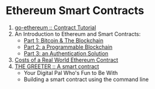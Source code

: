 Ethereum Smart Contracts
========================

1. [go-ethereum :: Contract Tutorial](https://github.com/ethereum/go-ethereum/wiki/Contract-Tutorial)
2. An Introduction to Ethereum and Smart Contracts:
    - [Part 1: Bitcoin & The Blockchain](https://auth0.com/blog/an-introduction-to-ethereum-and-smart-contracts/)
    - [Part 2: a Programmable Blockchain](https://auth0.com/blog/an-introduction-to-ethereum-and-smart-contracts-part-2/)
    - [Part 3: an Authentication Solution](https://auth0.com/blog/an-introduction-to-ethereum-and-smart-contracts-part-3/)
3. [Costs of a Real World Ethereum Contract](https://hackernoon.com/costs-of-a-real-world-ethereum-contract-2033511b3214)
4. [THE GREETER :: A smart contract](https://www.ethereum.org/greeter)
    - Your Digital Pal Who's Fun to Be With
    - Building a smart contract using the command line
